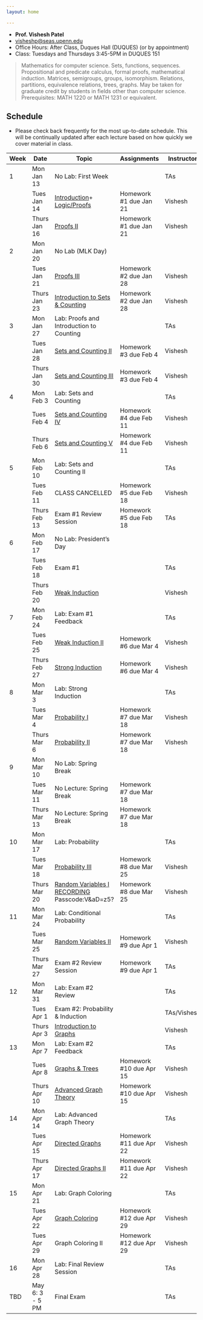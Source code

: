 ```yaml
---
layout: home

---
```


<div class="wrapper" markdown="0"><div class="footer-col-wrapper">
<div class="footer-col two-col-1">
    <ul class="contact-list">
        <li><b>Prof. Vishesh Patel</b></li>
        <li><a href="mailto:visheshp@seas.upenn.edu">visheshp@seas.upenn.edu</a></li>
        <li>Office Hours: After Class, Duques Hall (DUQUES) (or by appointment)</li>
        <li>Class: Tuesdays and Thursdays 3:45-5PM in DUQUES 151</li>
    </ul>
</div>
</div></div>

> Mathematics for computer science. Sets, functions, sequences. Propositional and predicate calculus, formal proofs, mathematical induction. Matrices, semigroups, groups, isomorphism. Relations, partitions, equivalence relations, trees, graphs. May be taken for graduate credit by students in fields other than computer science. Prerequisites: MATH 1220 or MATH 1231 or equivalent.

## Schedule  ##

- Please check back frequently for the most up-to-date schedule. This will be continually updated after each lecture based on how quickly we cover material in class.

<div style="font-size:90%">

| Week | Date         | Topic                                     | Assignments                        | Instructor |
|------|--------------|-------------------------------------------|-------------------------------------|------------|
| 1    | Mon Jan 13   | No Lab: First Week                        |                                     | TAs        |
|      | Tues Jan 14  | [Introduction](assets/files/Lecture114Presentation.pptx.pdf)+ [Logic/Proofs](assets/files/UntitledPage19.pdf)              | Homework #1 due Jan 21 | Vishesh    |
|      | Thurs Jan 16 | [Proofs II](assets/files/Lecture116.pdf) | Homework #1 due Jan 21               | Vishesh    |
| 2    | Mon Jan 20   | No Lab (MLK Day)                         |                                     |            |
|      | Tues Jan 21  | [Proofs III](assets/files/Lec121.pdf)    | Homework #2 due Jan 28             | Vishesh    |
|      | Thurs Jan 23 | [Introduction to Sets & Counting](assets/files/Lecture123.pdf)| Homework #2 due Jan 28 | Vishesh    |
| 3    | Mon Jan 27   | Lab: Proofs and Introduction to Counting|    | TAs        |
|      | Tues Jan 28  | [Sets and Counting II](assets/files/Lecture129.pdf)| Homework #3 due Feb 4              | Vishesh    |
|      | Thurs Jan 30 | [Sets and Counting III](assets/files/Lecture130.pdf)| Homework #3 due Feb 4              | Vishesh    |
| 4    | Mon Feb 3    | Lab: Sets and Counting                   |                                     | TAs        |
|      | Tues Feb 4   | [Sets and Counting IV](assets/files/Lecture24.pdf)| Homework #4 due Feb 11             | Vishesh    |
|      | Thurs Feb 6  | [Sets and Counting V](assets/files/Lecture26.pdf)| Homework #4 due Feb 11             | Vishesh    |
| 5    | Mon Feb 10   | Lab: Sets and Counting II                      |                                     | TAs        |
|      | Tues Feb 11  | CLASS CANCELLED                     | Homework #5 due Feb 18             | Vishesh    |
|      | Thurs Feb 13 | Exam #1 Review Session                   | Homework #5 due Feb 18             | TAs        |
| 6    | Mon Feb 17   | No Lab: President’s Day                  |                                     |            |
|      | Tues Feb 18  | Exam #1                                  |             | TAs        |
|      | Thurs Feb 20 | [Weak Induction](assets/files/Lecture220.pdf)|             | Vishesh    |
| 7    | Mon Feb 24   | Lab: Exam #1 Feedback  |                                     | TAs        |
|      | Tues Feb 25  | [Weak Induction II](assets/files/Lecture227.pdf)| Homework #6 due Mar 4              | Vishesh    |
|      | Thurs Feb 27 | [Strong Induction](assets/files/Lecture227.pdf)| Homework #6 due Mar 4              | Vishesh    |
| 8    | Mon Mar 3    | Lab: Strong Induction                     |                                     | TAs        |
|      | Tues Mar 4   | [Probability I](assets/files/Lecture34.pdf)| Homework #7 due Mar 18             | Vishesh    |
|      | Thurs Mar 6  | [Probability II](assets/files/Lecture36.pdf)                       | Homework #7 due Mar 18             | Vishesh    |
| 9    | Mon Mar 10   | No Lab: Spring Break                     |                                     |            |
|      | Tues Mar 11  | No Lecture: Spring Break                 | Homework #7 due Mar 18             |            |
|      | Thurs Mar 13 | No Lecture: Spring Break                 | Homework #7 due Mar 18             |            |
| 10   | Mon Mar 17   | Lab: Probability                         |                                     | TAs        |
|      | Tues Mar 18  | [Probability III](assets/files/Lecture318.pdf)| Homework #8 due Mar 25             | Vishesh    |
|      | Thurs Mar 20 | [Random Variables I](assets/files/Lecture321.pdf) [RECORDING](https://upenn.zoom.us/rec/share/3LSW_Jubw7QWNvLFZU3TR2rLi8xnP8S9Qf5cTNjtlSYpyatsR6ol_O1p2S3U-Vup.Lbz6uWD85gnnLsmc) Passcode:V&aD=z5?| Homework #8 due Mar 25             | Vishesh    |
| 11   | Mon Mar 24   | Lab: Conditional Probability                   |                                     | TAs        |
|      | Tues Mar 25  | [Random Variables II](assets/files/Lecture325.pdf)                   | Homework #9 due Apr 1             | Vishesh    |
|      | Thurs Mar 27 | Exam #2 Review Session                                    | Homework #9 due Apr 1             | TAs    |
| 12   | Mon Mar 31   | Lab: Exam #2 Review                     |                                     | TAs        |
|      | Tues Apr 1   | Exam #2: Probability & Induction            |                                     | TAs/Vishesh|
|      | Thurs Apr 3  | [Introduction to Graphs](assets/files/Lecture43.pdf)|                         | Vishesh        |
| 13   | Mon Apr 7    | Lab: Exam #2 Feedback                    |                                     | TAs        |
|      | Tues Apr 8   | [Graphs & Trees](assets/files/Lecture38.pdf)                           | Homework #10 due Apr 15            | Vishesh    |
|      | Thurs Apr 10 | [Advanced Graph Theory](assets/files/Lecture310.pdf) | Homework #10 due Apr 15            | Vishesh    |
| 14   | Mon Apr 14   | Lab: Advanced Graph Theory               |                                     | TAs        |
|      | Tues Apr 15  | [Directed Graphs](assets/files/Lecture415.pdf)  | Homework #11 due Apr 22            | Vishesh    |
|      | Thurs Apr 17 | [Directed Graphs II](assets/files/Lecture417.pdf)                              | Homework #11 due Apr 22            | Vishesh    |
| 15   | Mon Apr 21   | Lab: Graph Coloring                      |                                     | TAs        |
|      | Tues Apr 22  | [Graph Coloring](assets/files/Lecture422.pdf)                               | Homework #12 due Apr 29            | Vishesh    |
|      | Tues Apr 29 | Graph Coloring II                              | Homework #12 due Apr 29            | Vishesh    |
| 16   | Mon Apr 28   | Lab: Final Review Session                |                                     | TAs        |
| TBD  | May 6: 3 - 5 PM   | Final Exam                               |                                     | TAs        |

</div>
